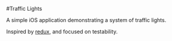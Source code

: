 #Traffic Lights

A simple iOS application demonstrating a system of traffic lights.

Inspired by [redux](http://redux.js.org), and focused on testability.